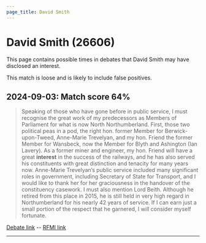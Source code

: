 ```yaml
---
page_title: David Smith
---
```


# David Smith  (26606)

This page contains possible times in debates that David Smith may have disclosed an interest.

This match is loose and is likely to include false positives. 



## 2024-09-03: Match score 64%

>Speaking of those who have gone before in public service, I must recognise the great work of my predecessors as Members of Parliament for what is now North Northumberland. First, those two political peas in a pod, the right hon. former Member for Berwick-upon-Tweed, Anne-Marie Trevelyan, and my hon. Friend the former Member for Wansbeck, now the Member for Blyth and Ashington (Ian Lavery). As a former miner and engineer, my hon. Friend will have a great **interest** in the success of the railways, and he has also served his constituents with great distinction and tenacity for many years now. Anne-Marie Trevelyan’s public service included many significant roles in government, including Secretary of State for Transport, and I would like to thank her for her graciousness in the handover of the constituency casework. I must also mention Lord Beith. Although he retired from this place in 2015, he is still held in very high regard in Northumberland for his nearly 42 years of service. If I can earn just a small portion of the respect that he garnered, I will consider myself fortunate.

[Debate link](https://www.theyworkforyou.com/debates/?id=2024-09-03c.244.1)  --  [RFMI link](https://www.theyworkforyou.com/mp/26606/register)


---


